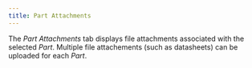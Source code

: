 ```yaml
---
title: Part Attachments
---
```


The *Part Attachments* tab displays file attachments associated with the selected *Part*. Multiple file attachements (such as datasheets) can be uploaded for each *Part*.